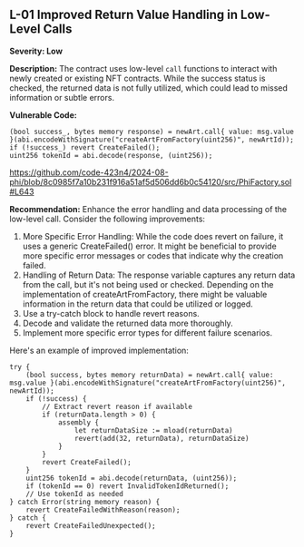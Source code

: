 ## L-01 Improved Return Value Handling in Low-Level Calls

**Severity: Low**

**Description:**
The contract uses low-level `call` functions to interact with newly created or existing NFT contracts. While the success status is checked, the returned data is not fully utilized, which could lead to missed information or subtle errors.

**Vulnerable Code:**
```solidity
(bool success_, bytes memory response) = newArt.call{ value: msg.value }(abi.encodeWithSignature("createArtFromFactory(uint256)", newArtId));
if (!success_) revert CreateFailed();
uint256 tokenId = abi.decode(response, (uint256));
```
https://github.com/code-423n4/2024-08-phi/blob/8c0985f7a10b231f916a51af5d506dd6b0c54120/src/PhiFactory.sol#L643

**Recommendation:**
Enhance the error handling and data processing of the low-level call. Consider the following improvements:
1. More Specific Error Handling: While the code does revert on failure, it uses a generic CreateFailed() error. It might be beneficial to provide more specific error messages or codes that indicate why the creation failed.
2. Handling of Return Data: The response variable captures any return data from the call, but it's not being used or checked. Depending on the implementation of createArtFromFactory, there might be valuable information in the return data that could be utilized or logged.
3. Use a try-catch block to handle revert reasons.
4. Decode and validate the returned data more thoroughly.
5. Implement more specific error types for different failure scenarios.

Here's an example of improved implementation:

```solidity
try {
    (bool success, bytes memory returnData) = newArt.call{ value: msg.value }(abi.encodeWithSignature("createArtFromFactory(uint256)", newArtId));
    if (!success) {
        // Extract revert reason if available
        if (returnData.length > 0) {
            assembly {
                let returnDataSize := mload(returnData)
                revert(add(32, returnData), returnDataSize)
            }
        }
        revert CreateFailed();
    }
    uint256 tokenId = abi.decode(returnData, (uint256));
    if (tokenId == 0) revert InvalidTokenIdReturned();
    // Use tokenId as needed
} catch Error(string memory reason) {
    revert CreateFailedWithReason(reason);
} catch {
    revert CreateFailedUnexpected();
}
